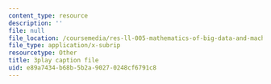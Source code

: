 ```yaml
---
content_type: resource
description: ''
file: null
file_location: /coursemedia/res-ll-005-mathematics-of-big-data-and-machine-learning-january-iap-2020/e89a7434b68b5b2a90270248cf6791c8_0cmj5TfFCLY.vtt
file_type: application/x-subrip
resourcetype: Other
title: 3play caption file
uid: e89a7434-b68b-5b2a-9027-0248cf6791c8
---
```

